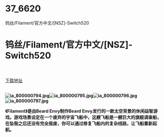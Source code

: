 # 37_6620
钨丝/Filament/官方中文/[NSZ]-Switch520
# 钨丝/Filament/官方中文/[NSZ]-Switch520
 <br/></br>
[下载地址](https://www.switch520.cc/article/6620 "下载地址")
<br/></br>

<p><span><strong><img src="https://www.switch520.cc/muke_img/upload_art_20201017-3_bcfbd0d1dc0820c0cd4ede0f59b9650b.jpg" alt="ia_800000794.jpg" title="ia_800000794.jpg"><img src="https://www.switch520.cc/muke_img/upload_art_20201017-3_33e85415379a950c2e27f32b3a5886d3.jpg" alt="ia_800000795.jpg" title="ia_800000795.jpg"><img src="https://www.switch520.cc/muke_img/upload_art_20201017-3_99eda1799d5b70ad7f195832a2c3c1b9.jpg" alt="ia_800000796.jpg" title="ia_800000796.jpg"><img src="https://www.switch520.cc/muke_img/upload_art_20201017-3_ef6cf0d5d1b71f725024f5e8270942b9.jpg" alt="ia_800000797.jpg" title="ia_800000797.jpg"> &nbsp;<br></strong></span></p>
<p></p>
<p><span><strong>《Filament》是由Beard Envy制作Beard Envy发行的一款太空背景的休闲益智游戏。游戏场景设定在一个废弃的宇宙飞船中，这艘飞船是一艘巨大的旗舰调查船，在坠毁之后还没有完全报废，你可以通过修复飞船内的复杂线路，让飞船重新起航。</strong></span></p>
<p></p>

